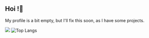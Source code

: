 ## Hoi !👋

My profile is a bit empty, but I'll fix this soon, as I have some projects.

![](https://github-readme-stats.vercel.app/api?username=Rapougnac&count_private=true&show_icons=true&theme=github_dark)
![Top Langs](https://github-readme-stats.vercel.app/api/top-langs/?username=Rapougnac&layout=compact&langs_count=5)
